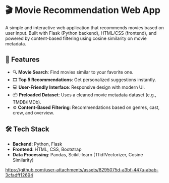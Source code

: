 # 🎬 Movie Recommendation Web App

A simple and interactive web application that recommends movies based on user input. Built with Flask (Python backend), HTML/CSS (frontend), and powered by content-based filtering using cosine similarity on movie metadata.

## 🚀 Features

- 🔍 **Movie Search**: Find movies similar to your favorite one.
- 🎞️ **Top 5 Recommendations**: Get personalized suggestions instantly.
- 💻 **User-Friendly Interface**: Responsive design with modern UI.
- 📦 **Preloaded Dataset**: Uses a cleaned movie metadata dataset (e.g., TMDB/IMDb).
- ⚙️ **Content-Based Filtering**: Recommendations based on genres, cast, crew, and overview.

## 🛠️ Tech Stack

- **Backend**: Python, Flask
- **Frontend**: HTML, CSS, Bootstrap 
- **Data Processing**: Pandas, Scikit-learn (TfidfVectorizer, Cosine Similarity)


https://github.com/user-attachments/assets/8295075d-a3bf-447a-abab-3cfadff12694



